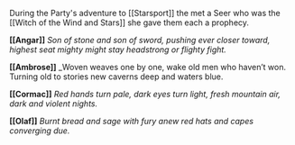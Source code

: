 During the Party's adventure to [[Starsport]] the met a Seer who was the [[Witch of the Wind and Stars]] she gave them each a prophecy.

**[[Angar]]**
_Son of stone and son of sword, pushing ever closer toward, highest seat mighty might stay headstrong or flighty fight._

**[[Ambrose]]**
_Woven weaves one by one, wake old men who haven’t won. Turning old to stories new caverns deep and waters blue.

**[[Cormac]]**
_Red hands turn pale, dark eyes turn light, fresh mountain air, dark and violent nights._

**[[Olaf]]**
_Burnt bread and sage with fury anew red hats and capes converging due._